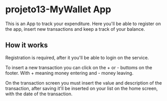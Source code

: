 # projeto13-MyWallet App

This is an App to track your expenditure. Here you'll be able to register on the app, insert new transactions and keep a track of your balance.

## How it works

Registration is required, after it you'll be able to login on the service.

To insert a new transaction you can click on the + or - buttoms on the footer. With + meaning money entering and - money leaving.

On the transaction screen you must insert the value and description of the transaction, after saving it'll be inserted on your list on the home screen, with the date of the transaction.
